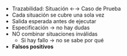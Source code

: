 - Trazabilidad: Situación ←→ Caso de Prueba
- Cada situación se cubre una sola vez
- Salida esperada antes de ejecutar
- Especificación → no hay dudas
- NO combinar situaciones inválidas
	- Si hay fallo → no se sabe por qué
- **Falsos positivos**